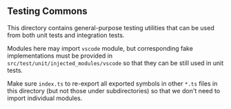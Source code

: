 ## Testing Commons

This directory contains general-purpose testing utilities that can be used
from both unit tests and integration tests.

Modules here may import `vscode` module, but corresponding fake implementations
must be provided in `src/test/unit/injected_modules/vscode` so that they can
be still used in unit tests.

Make sure `index.ts` to re-export all exported symbols in other `*.ts` files in
this directory (but not those under subdirectories) so that we don't need to
import individual modules.
